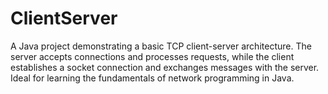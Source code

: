# ClientServer
A Java project demonstrating a basic TCP client-server architecture. The server accepts connections and processes requests, while the client establishes a socket connection and exchanges messages with the server. Ideal for learning the fundamentals of network programming in Java.
